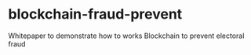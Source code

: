 # blockchain-fraud-prevent
Whitepaper to demonstrate how to works Blockchain to prevent electoral fraud
